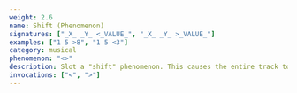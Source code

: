```yaml
---
weight: 2.6
name: Shift (Phenomenon)
signatures: ["_X_ _Y_ <_VALUE_", "_X_ _Y_ >_VALUE_"]
examples: ["1 5 >8", "1 5 <3"]
category: musical
phenomenon: "<>"
description: Slot a "shift" phenomenon. This causes the entire track to shift up or down.
invocations: ["<", ">"]
---
```

